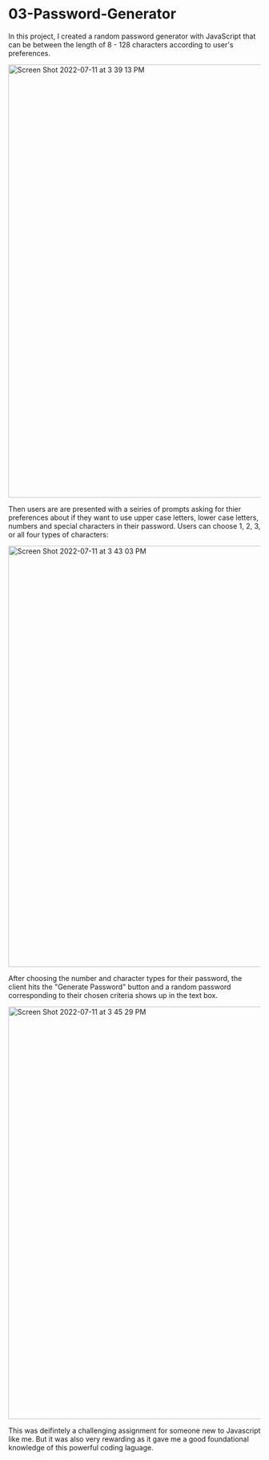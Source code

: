 # 03-Password-Generator

In this project, I created a random password generator with JavaScript that can be between the length of 8 - 128 characters according to user's preferences.

<img width="864" alt="Screen Shot 2022-07-11 at 3 39 13 PM" src="https://user-images.githubusercontent.com/106923428/178363156-00513ed6-9cd4-42b1-911d-e117ef8d3ae2.png">

Then users are are presented with a seiries of prompts asking for thier preferences about if they want to use upper case letters, lower case letters, numbers and special characters in their password.  Users can choose 1, 2, 3, or all four types of characters:

<img width="840" alt="Screen Shot 2022-07-11 at 3 43 03 PM" src="https://user-images.githubusercontent.com/106923428/178363780-6def1aff-1e9a-4f0f-8b78-e90d41f74a75.png">

After choosing the number and character types for their password, the client hits the "Generate Password" button and a random password corresponding to their chosen criteria shows up in the text box.

<img width="823" alt="Screen Shot 2022-07-11 at 3 45 29 PM" src="https://user-images.githubusercontent.com/106923428/178364245-2df8d57e-4fab-4b27-bd7c-629837f63080.png">

This was deifintely a challenging assignment for someone new to Javascript like me. But it was also very rewarding as it gave me a good foundational knowledge of this powerful coding laguage.


